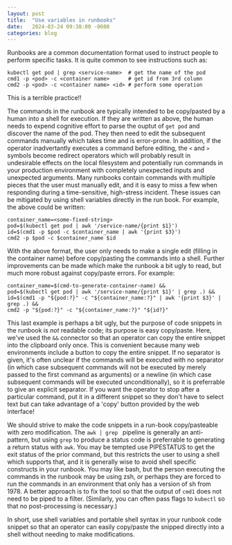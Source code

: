 ```yaml
---
layout: post
title:  "Use variables in runbooks"
date:   2024-03-24 09:38:00 -0600
categories: blog
---
```


Runbooks are a common documentation format used to instruct people to perform specific tasks.
It is quite common to see instructions such as:

~~~~
kubectl get pod | grep <service-name>  # get the name of the pod
cmd1 -p <pod> -c <container name>      # get id from 3rd column
cmd2 -p <pod> -c <container name> <id> # perform some operation
~~~~

This is a terrible practice!!

The commands in the runbook are typically intended to be copy/pasted
by a human into a shell for execution.  If they are written as
above, the human needs to expend cognitive effort to parse the
ouptut of `get pod` and discover the name of the pod.  They then
need to edit the subsequent commands manually which takes time and
is error-prone.  In addition, if the operator inadvertantly executes
a command before editing, the `<` and `>` symbols become redirect
operators which will probably result in undesirable effects on the
local filesystem and potentially run commands in your production
environment with completely unexpected inputs and unexpected
arguments.  Many runbooks contain commands with multiple pieces
that the user must manually edit, and it is easy to miss a few when
responding during a time-sensitive, high-stress incident.  These
issues can be mitigated by using shell variables directly in the
run book.  For example, the above could be written:

~~~~
container_name=<some-fixed-string>
pod=$(kubectl get pod | awk '/service-name/{print $1}')
id=$(cmd1 -p $pod -c $container_name | awk '{print $3}')
cmd2 -p $pod -c $container_name $id
~~~~

With the above format, the user only needs to make a single edit (filling in
the container name) before copy/pasting the commands into a shell.
Further improvements can be made which make the runbook a bit
ugly to read, but much more robust against copy/paste errors.  For
example:

~~~~
container_name=$(cmd-to-generate-container-name) &&
pod=$(kubectl get pod | awk '/service-name/{print $1}' | grep .) &&
id=$(cmd1 -p "${pod:?}" -c "${container_name:?}" | awk '{print $3}' | grep .) &&
cmd2 -p "${pod:?}" -c "${container_name:?}" "${id?}"
~~~~

This last example is perhaps a bit ugly, but the purpose of code snippets
in the runbook is *not* readable code; its purpose is easy copy/paste.
Here, we've used the `&&` connector so that an operator can copy the entire
snippet into the clipboard only once.  This is convenient because
many web environments include a button to copy the entire snippet.  If
no separator is given, it's often unclear if the commands will be
executed with no separator (in which case subsequent commands will not
be executed by merely passed to the first command as arguments) or a newline
(in which case subsequent commands will be executed unconditionally), so
it is preferrable to give an explicit separator.  If you want the
operator to stop after a particular command, put it in a different
snippet so they don't have to select text but can take advantage
of a 'copy' button provided by the web interface!

We should strive to make the code snippets in a run-book copy/pasteable
with zero modification.  The `awk | grep ` pipeline is generally
an anti-pattern, but using `grep` to produce a status code is
preferrable to generating a return status with `awk`.  You may be
tempted use PIPESTATUS to get the exit status of the prior command,
but this restricts the user to using a shell which supports that,
and it is generally wise to avoid shell specific constructs in your
runbook.  You may like bash, but the person executing the commands
in the runbook may be using zsh, or perhaps they are forced to run
the commands in an environment that only has a version of sh from 1978.
A better approach is to fix the tool so that the output of `cmd1`
does not need to be piped to a filter.  (Similarly, you can often
pass flags to `kubectl` so that no post-processing is necessary.)


In short, use shell variables and portable shell syntax in your
runbook code snippet so that an operator can easily copy/paste
the snipped directly into a shell without needing to make modifications.
